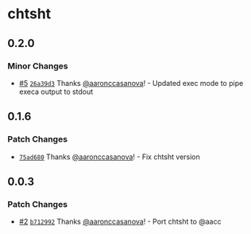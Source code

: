 # chtsht

## 0.2.0

### Minor Changes

- [#5](https://github.com/aaronccasanova/aacc/pull/5)
  [`26a39d3`](https://github.com/aaronccasanova/aacc/commit/26a39d3dca6dcef727e713bab6bc7e65156c29dd)
  Thanks [@aaronccasanova](https://github.com/aaronccasanova)! - Updated exec
  mode to pipe execa output to stdout

## 0.1.6

### Patch Changes

- [`75ad680`](https://github.com/aaronccasanova/aacc/commit/75ad680250b9cb6013789d38db828ffe902fa5d5)
  Thanks [@aaronccasanova](https://github.com/aaronccasanova)! - Fix chtsht
  version

## 0.0.3

### Patch Changes

- [#2](https://github.com/aaronccasanova/aacc/pull/2)
  [`b712992`](https://github.com/aaronccasanova/aacc/commit/b71299290fd9bd1226e47bf2510f7f7b2fc27b6a)
  Thanks [@aaronccasanova](https://github.com/aaronccasanova)! - Port chtsht to
  @aacc
